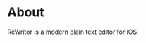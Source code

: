 <!-- TODO: Put Icon & AppStore Link here -->

# About

ReWritor is a modern plain text editor for iOS.
